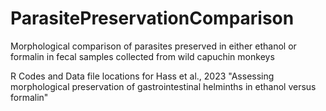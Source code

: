 # ParasitePreservationComparison
Morphological comparison of parasites preserved in either ethanol or formalin in fecal samples collected from wild capuchin monkeys

R Codes and Data file locations for Hass et al., 2023 "Assessing morphological preservation of gastrointestinal helminths in ethanol versus formalin" 

